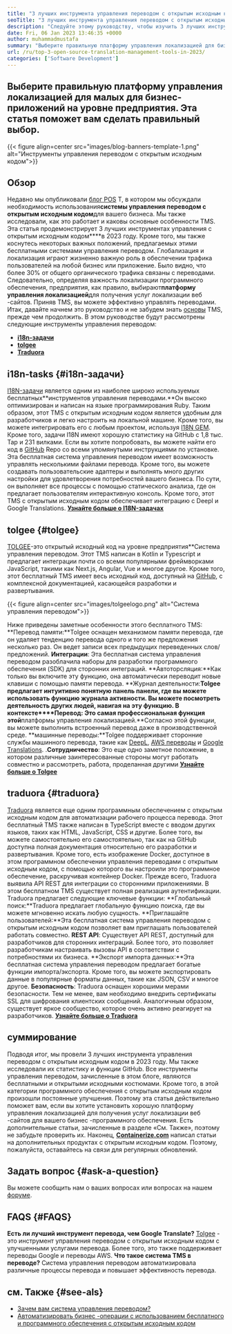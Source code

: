 ```yaml
---
title: "3 лучших инструмента управления переводом с открытым исходным кодом в 2023 году" 
seoTitle: "3 лучших инструмента управления переводом с открытым исходным кодом в 2023 году" 
description: "Следуйте этому руководству, чтобы изучить 3 лучших инструмента управления переводом с открытым исходным кодом в 2023 году. Все 3 TMS бесплатны и предлагают богатые функции для управления локализацией." 
date: Fri, 06 Jan 2023 13:46:35 +0000
author: muhammadmustafa
summary: "Выберите правильную платформу управления локализацией для бизнес-приложений на уровне предприятия. Эта статья поможет вам сделать правильный выбор." 
url: /ru/top-3-open-source-translation-management-tools-in-2023/
categories: ['Software Development']
---
```


## Выберите правильную платформу управления локализацией для малых для бизнес-приложений на уровне предприятия. Эта статья поможет вам сделать правильный выбор.

{{< figure align=center src="images/blog-banners-template-1.png" alt="Инструменты управления переводом с открытым исходным кодом">}}


## Обзор
Недавно мы опубликовали [блог POS][1] T, в котором мы обсуждали необходимость использования**системы управления переводом с открытым исходным кодом**для вашего бизнеса. Мы также исследовали, как это работает и каковы основные особенности TMS. Эта статья продемонстрирует 3 лучших инструментах управления с открытым исходным кодом****в 2023 году. Кроме того, мы также коснутесь некоторых важных положений, предлагаемых этими бесплатными системами управления переводом.
Глобализация и локализация играют жизненно важную роль в обеспечении трафика пользователей на любой бизнес или приложение. Было видно, что более 30% от общего органического трафика связаны с переводами. Следовательно, определяя важность локализации программного обеспечения, предприятия, как правило, выбирают**платформу управления локализацией**для получения услуг локализации веб -сайтов. Приняв TMS, вы можете эффективно управлять переводами. Итак, давайте начнем это руководство и не забудем знать [основы][1] TMS, прежде чем продолжить.
В этом руководстве будут рассмотрены следующие инструменты управления переводом:
* [**i18n-задачи**][2]
* [**tolgee**][3]
* **[Traduora][4]**

## i18n-tasks   {#i18n-задачи}
[I18N-задачи][5] является одним из наиболее широко используемых бесплатных**инструментов управления переводами.**Он высоко оптимизирован и написан на языке программирования Ruby. Таким образом, этот TMS с открытым исходным кодом является удобным для разработчиков и легко настроить на локальной машине. Кроме того, вы можете интегрировать его с любым проектом, используя [I18N GEM][6]. Кроме того, задачи I18N имеют хорошую статистику на GitHub с 1,8 тыс. Тар и 231 вилками.
Если вы хотите попробовать, вы можете найти его код в [GitHub][7] Repo со всеми упомянутыми инструкциями по установке. Эта бесплатная система управления переводом имеет возможность управлять несколькими файлами перевода. Кроме того, вы можете создавать пользовательские адаптеры и выполнять много других настройки для удовлетворения потребностей вашего бизнеса. По сути, он выполняет все процессы с помощью статического анализа, где он предлагает пользователям интерактивную консоль. Кроме того, этот TMS с открытым исходным кодом обеспечивает интеграцию с Deepl и Google Translations.
**[Узнайте больше о I18N-задачах][5]**

## **tolgee** {#tolgee}
[TOLGEE][8]-это открытый исходный код на уровне предприятия**Система управления переводом. Этот TMS написан в Kotlin и Typescript и предлагает интеграции почти со всеми популярными фреймворками JavaScript, такими как Next.js, Angular, Vue и многое другое. Кроме того, этот бесплатный TMS имеет весь исходный код, доступный на [GitHub][9], с комплексной документацией, касающейся разработки и развертывания.

{{< figure align=center src="images/tolgeelogo.png" alt="Система управления переводом">}}

Ниже приведены заметные особенности этого бесплатного TMS:
**Перевод памяти:**Tolgee оснащен механизмом памяти перевода, где он удаляет тенденцию перевода одного и того же предложения несколько раз. Он ведет записи всех предыдущих переведенных слов/предложений.
**Интеграции**: Эта бесплатная система управления переводом разоблачила наборы для разработки программного обеспечения (SDK) для сторонних интеграций.
**Автоторсляция:**Как только вы включите эту функцию, она автоматически переводит новые клавиши с помощью памяти перевода.
**Журнал деятельности:**Tolgee предлагает интуитивно понятную панель панели, где вы можете использовать функцию журнала активности. Вы можете посмотреть деятельность других людей, навигая на эту функцию.
**В контексте****Перевод**: Это самая профессиональная функция этой**платформы управления локализацией.**Согласно этой функции, вы можете выполнить встроенный перевод даже в производственной среде.
**машинные переводы:**Tolgee поддерживает сторонние службы машинного перевода, такие как [DeepL][10], [AWS переводы][11] и [Google Translations][12].
.**Сотрудничество**: Это еще одно заметное положение, в котором различные заинтересованные стороны могут работать совместно и рассмотреть, работа, проделанная другими
[**Узнайте больше о Tolgee**][8]

## **traduora** {#traduora}
[Traduora][13] является еще одним программным обеспечением с открытым исходным кодом для автоматизации рабочего процесса перевода. Этот бесплатный TMS также написан в TypeScript вместе с вводом других языков, таких как HTML, JavaScript, CSS и другие. Более того, вы можете самостоятельно его самостоятельно, так как на GitHub доступна полная документация относительно его разработки и развертывания. Кроме того, есть изображение Docker, доступное в этом программном обеспечении управления переводами с открытым исходным кодом, с помощью которого вы настроили это программное обеспечение, раскручивая контейнер Docker.
Прежде всего, Traduora выявила API REST для интеграции со сторонними приложениями. В этом бесплатном TMS существует полная реализация аутентификации.
Traduora предлагает следующие ключевые функции:
**Глобальный поиск:**Traduora предлагает глобальную функцию поиска, где вы можете мгновенно искать любую сущность.
**Приглашайте пользователей:**Эта бесплатная система управления переводом с открытым исходным кодом позволяет вам приглашать пользователей работать совместно.
**REST API**: Существует API REST, доступный для разработчиков для сторонних интеграций. Более того, это позволяет разработчикам настраивать вызовы API в соответствии с потребностями их бизнеса.
**Экспорт импорта данных:**Эта бесплатная система управления переводом предлагает богатые функции импорта/экспорта. Кроме того, вы можете экспортировать данные в популярные форматы данных, такие как JSON, CSV и многое другое.
**Безопасность**: Traduora оснащен хорошими мерами безопасности. Тем не менее, вам необходимо внедрить сертификаты SSL для шифрования клиентских сообщений.
Аналогичным образом, существует яркое сообщество, которое очень активно реагирует на разработчиков.
**[Узнайте больше о Traduora][13]**

## суммирование
Подводя итог, мы провели 3 лучших инструмента управления переводом с открытым исходным кодом в 2023 году. Мы также исследовали их статистику и функции GitHub. Все инструменты управления переводом, зачисленные в этом блоге, являются бесплатными и открытыми исходными костюмами. Кроме того, в этой категории программного обеспечения с открытым исходным кодом произошли постоянные улучшения. Поэтому эта статья действительно поможет вам, если вы хотите установить хорошую платформу управления локализацией для получения услуг локализации веб -сайтов для вашего бизнес -программного обеспечения. Есть дополнительные статьи, зачисленные в разделе «См. Также», поэтому не забудьте проверить их.
Наконец, [**Containerize.com**][14] написал статьи на дополнительных продуктах с открытым исходным кодом. Поэтому, пожалуйста, оставайтесь на связи для регулярных обновлений.

## Задать вопрос   {#ask-a-question}
Вы можете сообщить нам о ваших вопросах или вопросах на нашем [форуме][15].

## FAQS   {#FAQS}
**Есть ли лучший инструмент перевода, чем Google Translate?**
[Tolgee][8] - это инструмент управления переводом с открытым исходным кодом с улучшенными услугами перевода. Более того, это также поддерживает переводы Google и переводы AWS.
**Что такое система TMS в переводе?**
Система управления переводом автоматизировала различные процессы перевода и повышает эффективность перевода.

## см. Также   {#see-als}
  * [Зачем вам система управления переводом?][1]
  * [Автоматизировать бизнес -операции с использованием бесплатного и программного обеспечения с открытым исходным кодом][16]

  
[1]: https://blog.containerize.com/software-development/why-do-you-need-a-translation-management-system/
[2]: #i18n-tasks
[3]: #Tolgee
[4]: #Traduora
[5]: https://glebm.github.io/i18n-tasks/
[6]: https://github.com/svenfuchs/i18n
[7]: https://github.com/glebm/i18n-tasks
[8]: https://tolgee.io/
[9]: https://github.com/tolgee/tolgee-platform
[10]: https://www.deepl.com/en/translator
[11]: https://aws.amazon.com/translate/
[12]: https://translate.google.com/
[13]: https://traduora.co/
[14]: https://www.containerize.com/
[15]: https://forum.containerize.com/
[16]: https://blog.containerize.com/blogging/automate-business-operations-using-open-source-software/

